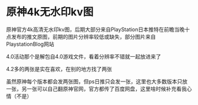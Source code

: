 # 原神4k无水印kv图

原神官方4k高清无水印kv图，后期大部分来自PlayStation日本推特在前瞻当晚十点发布的推文原图，前期的图片分辨率较低或缺失，部分图片来自PlaystationBlog网站

4.0活动那个是解包自4.0游戏文件，看着分辨率不错就一起放进来了

4.2多的两张是实在喜欢，在别的地方找了两张

虽然原神每个版本都会发两张图，但ps日推只会发一张，这里也大多数版本只放一张，另一张可以自己翻原神官网，官方都传了百度网盘，这里啥时候补充看我心情（不是）

